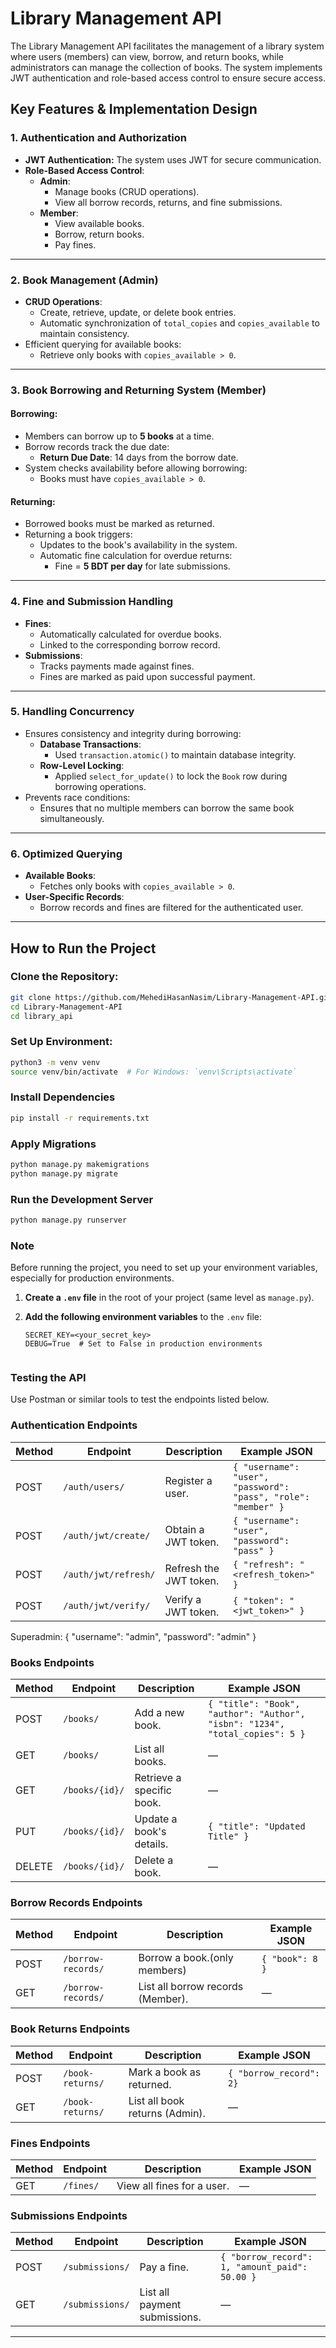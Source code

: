 # Library Management API

The Library Management API facilitates the management of a library system where users (members) can view, borrow, and return books, while administrators can manage the collection of books. The system implements JWT authentication and role-based access control to ensure secure access.

## Key Features & Implementation Design
 
### 1. Authentication and Authorization
- **JWT Authentication:** The system uses JWT for secure communication.
- **Role-Based Access Control**:
  - **Admin**:
    - Manage books (CRUD operations).
    - View all borrow records, returns, and fine submissions.
  - **Member**:
    - View available books.
    - Borrow, return books.
    - Pay fines.

---

### 2. Book Management (Admin)
- **CRUD Operations**:
  - Create, retrieve, update, or delete book entries.
  - Automatic synchronization of `total_copies` and `copies_available` to maintain consistency.
- Efficient querying for available books:
  - Retrieve only books with `copies_available > 0`.

---

### 3. Book Borrowing and Returning System (Member)
#### Borrowing:
- Members can borrow up to **5 books** at a time.
- Borrow records track the due date:
  - **Return Due Date**: 14 days from the borrow date.
- System checks availability before allowing borrowing:
  - Books must have `copies_available > 0`.

#### Returning:
- Borrowed books must be marked as returned.
- Returning a book triggers:
  - Updates to the book's availability in the system.
  - Automatic fine calculation for overdue returns:
    - Fine = **5 BDT per day** for late submissions.

---

### 4. Fine and Submission Handling
- **Fines**:
  - Automatically calculated for overdue books.
  - Linked to the corresponding borrow record.
- **Submissions**:
  - Tracks payments made against fines.
  - Fines are marked as paid upon successful payment.

---

### 5. Handling Concurrency
- Ensures consistency and integrity during borrowing:
  - **Database Transactions**:
    - Used `transaction.atomic()` to maintain database integrity.
  - **Row-Level Locking**:
    - Applied `select_for_update()` to lock the `Book` row during borrowing operations.
- Prevents race conditions:
  - Ensures that no multiple members can borrow the same book simultaneously.

---

### 6. Optimized Querying
- **Available Books**: 
  - Fetches only books with `copies_available > 0`.
- **User-Specific Records**:
  - Borrow records and fines are filtered for the authenticated user.

---

## How to Run the Project

### Clone the Repository:
```bash
git clone https://github.com/MehediHasanNasim/Library-Management-API.git
cd Library-Management-API
cd library_api
```
### Set Up Environment:

```bash
python3 -m venv venv
source venv/bin/activate  # For Windows: `venv\Scripts\activate`
```
### Install Dependencies
```bash
pip install -r requirements.txt
```
### Apply Migrations
```bash
python manage.py makemigrations
python manage.py migrate
```
### Run the Development Server
```bash
python manage.py runserver
```
### Note
Before running the project, you need to set up your environment variables, especially for production environments. 

1. **Create a `.env` file** in the root of your project (same level as `manage.py`).
   
2. **Add the following environment variables** to the `.env` file:
   
   ```env
   SECRET_KEY=<your_secret_key>
   DEBUG=True  # Set to False in production environments


### Testing the API
Use Postman or similar tools to test the endpoints listed below.
### Authentication Endpoints

| Method | Endpoint              | Description                  | Example JSON                                   |
|--------|-----------------------|------------------------------|------------------------------------------------|
| POST   | `/auth/users/`         | Register a user.             | `{ "username": "user", "password": "pass", "role": "member" }` |
| POST   | `/auth/jwt/create/`    | Obtain a JWT token.          | `{ "username": "user", "password": "pass" }`    |
| POST   | `/auth/jwt/refresh/`   | Refresh the JWT token.       | `{ "refresh": "<refresh_token>" }`              |
| POST   | `/auth/jwt/verify/`    | Verify a JWT token.          | `{ "token": "<jwt_token>" }`                    |

Superadmin: { "username": "admin", "password": "admin" }

### Books Endpoints

| Method | Endpoint            | Description                        | Example JSON                                |
|--------|---------------------|------------------------------------|---------------------------------------------|
| POST   | `/books/`            | Add a new book.                    | `{ "title": "Book", "author": "Author", "isbn": "1234", "total_copies": 5 }` |
| GET    | `/books/`            | List all books.                    | —                                           |
| GET    | `/books/{id}/`       | Retrieve a specific book.         | —                                           |
| PUT    | `/books/{id}/`       | Update a book's details.           | `{ "title": "Updated Title" }`               |
| DELETE | `/books/{id}/`       | Delete a book.                     | —                                           |


### Borrow Records Endpoints

| Method | Endpoint            | Description                          | Example JSON                     |
|--------|---------------------|--------------------------------------|----------------------------------|
| POST   | `/borrow-records/`   | Borrow a book.(only members)          | `{ "book": 8 }`                  |
| GET    | `/borrow-records/`   | List all borrow records (Member).    | —                                |


### Book Returns Endpoints

| Method | Endpoint            | Description                       | Example JSON                      |
|--------|---------------------|-----------------------------------|-----------------------------------|
| POST   | `/book-returns/`     | Mark a book as returned.          | `{ "borrow_record": 2}`           |
| GET    | `/book-returns/`     | List all book returns (Admin).    | —                                 |


### Fines Endpoints

| Method | Endpoint            | Description                       | Example JSON                      |
|--------|---------------------|-----------------------------------|-----------------------------------|
| GET    | `/fines/`            | View all fines for a user.        | —                                 |


### Submissions Endpoints

| Method | Endpoint            | Description                     | Example JSON                                  |
|--------|---------------------|---------------------------------|-----------------------------------------------|
| POST   | `/submissions/`      | Pay a fine.                    | `{ "borrow_record": 1, "amount_paid": 50.00 }` |
| GET    | `/submissions/`      | List all payment submissions.   | —                                            |



---










